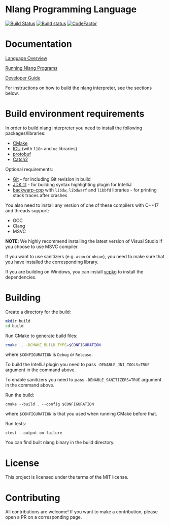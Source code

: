# Nlang Programming Language

[![Build Status](https://travis-ci.org/SharpyTeam/nlang.svg?branch=master)](https://travis-ci.org/SharpyTeam/nlang)
[![Build status](https://ci.appveyor.com/api/projects/status/93jtkv03wbb6ao8i?svg=true)](https://ci.appveyor.com/project/GoltikRee/nlang)
[![CodeFactor](https://www.codefactor.io/repository/github/sharpyteam/nlang/badge)](https://www.codefactor.io/repository/github/sharpyteam/nlang)

# Documentation

[Language Overview](https://github.com/SharpyTeam/nlang/tree/master/docs/language.md)

[Running Nlang Programs](https://github.com/SharpyTeam/nlang/tree/master/docs/running-nlang.md)

[Developer Guide]()

For instructions on how to build the nlang interpreter, see the sections below.

# Build environment requirements

In order to build nlang interpreter you need to install the following packages/libraries:
- [CMake](https://cmake.org/)
- [ICU](http://site.icu-project.org/home) (with `l18n` and `uc` libraries)
- [protobuf](https://developers.google.com/protocol-buffers)
- [Catch2](https://github.com/catchorg/Catch2)

Optional requirements:
- [Git](https://git-scm.com/) - for including Git revision in build
- [JDK 11](https://www.oracle.com/java/technologies/javase-jdk11-downloads.html) - for building syntax highlighting plugin for IntelliJ
- [backwarp-cpp](https://github.com/bombela/backward-cpp)  with `libdw`, `libdwarf` and `libbfd` libraries - for printing stack traces after crashes

You also need to install any version of one of these compilers with C++17 and threads support:
- GCC
- Clang
- MSVC

**NOTE**: We highly recommend installing the latest version of Visual Studio if you choose to use MSVC compiler.


If you want to use sanitizers (e.g. `asan` or `ubsan`), you need to make sure that you have installed the corresponding library.

If you are building on Windows, you can install [vcpkg](https://github.com/microsoft/vcpkg) to install the dependencies. 

# Building
Create a directory for the build:
```bash
mkdir build
cd build
```

Run CMake to generate build files:
```bash
cmake .. -DCMAKE_BUILD_TYPE=$CONFIGURATION
```
where `$CONFIGURATION` is `Debug` or `Release`.

To build the IntelliJ plugin you need to pass `-DENABLE_JNI_TOOLS=TRUE` argument in the command above.

To enable sanitizers you need to pass `-DENABLE_SANITIZERS=TRUE` argument in the command above.
 
Run the build:
```
cmake --build . --config $CONFIGURATION
```
where `$CONFIGURATION` is that you used when running CMake before that.

Run tests:
```
ctest --output-on-failure
```

You can find built nlang binary in the build directory.

# License
This project is licensed under the terms of the MIT license.

# Contributing

All contributions are welcome! If you want to make a contribution, please open a PR on a corresponding page.